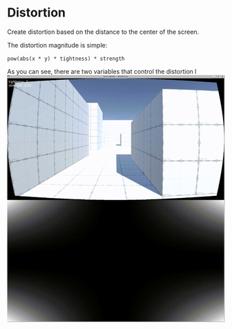 # Distortion

Create distortion based on the distance to the center of the screen.

The distortion magnitude is simple:

```
pow(abs(x * y) * tightness) * strength
```

As you can see, there are two variables that control the distortion
l
![distortion](../docs/distortion/distortion.gif)
